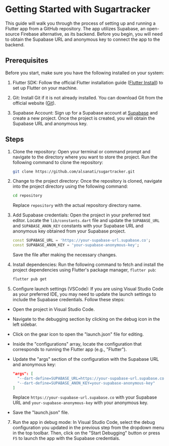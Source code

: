 # Getting Started with Sugartracker

This guide will walk you through the process of setting up and running a Flutter app from a GitHub repository. The app utilizes Supabase, an open-source Firebase alternative, as its backend. Before you begin, you will need to obtain the Supabase URL and anonymous key to connect the app to the backend.

## Prerequisites

Before you start, make sure you have the following installed on your system:

1. Flutter SDK: Follow the official Flutter installation guide ([Flutter Install](https://flutter.dev/docs/get-started/install)) to set up Flutter on your machine.

2. Git: Install Git if it is not already installed. You can download Git from the official website ([Git](https://git-scm.com/downloads)).

3. Supabase Account: Sign up for a Supabase account at [Supabase](https://supabase.io) and create a new project. Once the project is created, you will obtain the Supabase URL and anonymous key.

## Steps

1. Clone the repository: Open your terminal or command prompt and navigate to the directory where you want to store the project. Run the following command to clone the repository:

   ```bash
   git clone https://github.com/alsanati/sugartracker.git
   ```

2. Change to the project directory: Once the repository is cloned, navigate into the project directory using the following command:

   ```bash
   cd repository
   ```

   Replace `repository` with the actual repository directory name.

3. Add Supabase credentials: Open the project in your preferred text editor. Locate the `lib/constants.dart` file and update the `SUPABASE_URL` and `SUPABASE_ANON_KEY` constants with your Supabase URL and anonymous key obtained from your Supabase project.

   ```dart
   const SUPABASE_URL = 'https://your-supabase-url.supabase.co';
   const SUPABASE_ANON_KEY = 'your-supabase-anonymous-key';
   ```

   Save the file after making the necessary changes.

4. Install dependencies: Run the following command to fetch and install the project dependencies using Flutter's package manager, `flutter pub`:

   ```bash
   flutter pub get
   ```
   
 6. Configure launch settings (VSCode): If you are using Visual Studio Code as your preferred IDE, you may need to update the launch settings to include the Supabase credentials. Follow these steps:

   - Open the project in Visual Studio Code.
   - Navigate to the debugging section by clicking on the debug icon in the left sidebar.
   - Click on the gear icon to open the "launch.json" file for editing.
   - Inside the "configurations" array, locate the configuration that corresponds to running the Flutter app (e.g., "Flutter").
   - Update the "args" section of the configuration with the Supabase URL and anonymous key:

     ```json
     "args": [
       "--dart-define=SUPABASE_URL=https://your-supabase-url.supabase.co",
       "--dart-define=SUPABASE_ANON_KEY=your-supabase-anonymous-key"
     ]
     ```

     Replace `https://your-supabase-url.supabase.co` with your Supabase URL and `your-supabase-anonymous-key` with your anonymous key.

   - Save the "launch.json" file.

7. Run the app in debug mode: In Visual Studio Code, select the debug configuration you updated in the previous step from the dropdown menu in the top toolbar. Then, click on the "Start Debugging" button or press `F5` to launch the app with the Supabase credentials.




